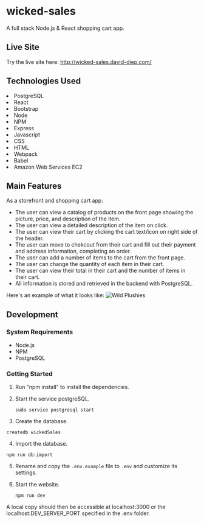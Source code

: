 # wicked-sales
 A full stack Node.js &amp; React shopping cart app.

 ## Live Site
 Try the live site here: http://wicked-sales.david-diep.com/
 
 ## Technologies Used
 <li>PostgreSQL</li>
 <li>React</li>
 <li>Bootstrap</li>
 <li>Node</li>
 <li>NPM</li>
 <li>Express</li>
 <li>Javascript</li>
 <li>CSS</li>
 <li>HTML</li>
 <li>Webpack</li>
 <li>Babel</li>
 <li>Amazon Web Services EC2</li>
 
 ## Main Features
 As a storefront and shopping cart app:  
 
  - The user can view a catalog of products on the front page showing the picture, price, and description of the item.  
  - The user can view a detailed description of the item on click.  
  - The user can view their cart by clicking the cart text/icon on right side of the header.  
  - The user can move to chekcout from their cart and fill out their payment and address information, completing an order.  
  - The user can add a number of items to the cart from the front page.
  - The user can change the quantity of each item in their cart.
  - The user can view their total in their cart and the number of items in their cart.
  - All information is stored and retrieved in the backend with PostgreSQL.  
  
  Here's an example of what it looks like: ![Wild Plushies](https://i.imgur.com/nrZcW0R.png "Wild Plushies") 
 
## Development  
### System Requirements  
 - Node.js  
 - NPM  
 - PostgreSQL
 
 ### Getting Started
 1. Run "npm install" to install the dependencies.   

 2. Start the service postgreSQL.  
 
    ```sudo service postgresql start```  
   
 3. Create the database.  
 
   ```createdb wickedSales```  
 
 4. Import the database.  
 
   ```npm run db:import```  
 
 5. Rename and copy the ```.env.example``` file to ```.env``` and customize its settings.   
 
 6. Start the website.   
 
    ```npm run dev```
 
 A local copy should then be accessible at localhost:3000 or the localhost:DEV_SERVER_PORT specified in the .env folder.  

 
  
 
